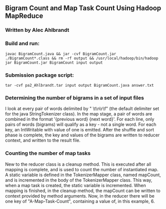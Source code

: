 ## Bigram Count and Map Task Count Using Hadoop MapReduce

### Written by Alec Ahlbrandt

### Build and run:

```javac BigramCount.java && jar -cvf BigramCount.jar ./BigramCount*.class && rm -rf output && /usr/local/hadoop/bin/hadoop jar BigramCount.jar BigramCount input output```

### Submission package script:
```tar -cvf pa2_Ahlbrandt.tar input output BigramCount.java answer.txt```

### Determining the number of bigrams in a set of input files
I look at every pair of words delimited by " \t\n\r\f" (the default delimiter set for the java StringTokenizer class). In the map stage, a pair of words are combined in the format '{previous word} {next word}'. For each line, only pairs of words (bigrams) will qualify as a key - not a single word. For each key, an IntWritable with value of one is emitted. After the shuffle and sort phase is complete, the key and values of the bigrams are written to reducer context, and written to the result file.

### Counting the number of map tasks
New to the reducer class is a cleanup method. This is executed after all mapping is complete, and is used to count the number of instantiated map. A static variable is defined in the TokenizerMapper class, named mapCount, and is incremented in the body of the TokenizerMapper class. This way, when a map task is created, the static variable is incremented. When mapping is finished, in the cleanup method, the mapCount can be written to context provided by method arguments. Now, in the reducer there will be one key of "A-Map-Task-Count", containing a value of, in this example, 6.